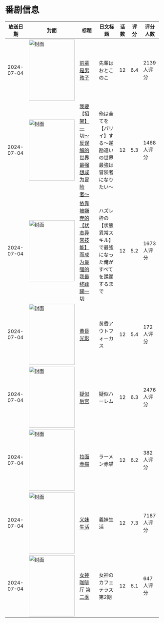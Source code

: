 # 番剧信息

|放送日期|封面|标题|日文标题|话数|评分|评分人数|
|---|---|---|---|---|---|---|
|2024-07-04|<img src="https://lain.bgm.tv/pic/cover/c/53/76/425988_RH9UK.jpg" alt="封面" style="width:150px;height:200px;object-fit:cover;">|[前辈是男孩子](https://bangumi.tv/subject/425988)|先輩はおとこのこ|12|6.4|2139人评分|
|2024-07-04|<img src="https://lain.bgm.tv/pic/cover/c/c7/57/463389_PGZ0p.jpg" alt="封面" style="width:150px;height:200px;object-fit:cover;">|[我要【招架】一切〜反误解的世界最强想成为冒险者〜](https://bangumi.tv/subject/463389)|俺は全てを【パリイ】する〜逆勘違いの世界最強は冒険者になりたい〜|12|5.3|1468人评分|
|2024-07-04|<img src="https://lain.bgm.tv/pic/cover/c/ac/c5/476418_50C5z.jpg" alt="封面" style="width:150px;height:200px;object-fit:cover;">|[依靠被嫌弃的【状态异常技能】而成为最强的我最终蹂躏一切](https://bangumi.tv/subject/476418)|ハズレ枠の【状態異常スキル】で最強になった俺がすべてを蹂躙するまで|12|5.2|1673人评分|
|2024-07-04|<img src="https://lain.bgm.tv/pic/cover/c/75/82/443931_E6OC7.jpg" alt="封面" style="width:150px;height:200px;object-fit:cover;">|[黄昏光影](https://bangumi.tv/subject/443931)|黄昏アウトフォーカス|12|5.4|172人评分|
|2024-07-04|<img src="https://lain.bgm.tv/pic/cover/c/0c/fd/428823_vuwNR.jpg" alt="封面" style="width:150px;height:200px;object-fit:cover;">|[疑似后宫](https://bangumi.tv/subject/428823)|疑似ハーレム|12|6.3|2476人评分|
|2024-07-04|<img src="https://lain.bgm.tv/pic/cover/c/60/b2/467243_hB6fN.jpg" alt="封面" style="width:150px;height:200px;object-fit:cover;">|[拉面赤猫](https://bangumi.tv/subject/467243)|ラーメン赤猫|12|6.2|382人评分|
|2024-07-04|<img src="https://lain.bgm.tv/pic/cover/c/40/01/393037_I7mvN.jpg" alt="封面" style="width:150px;height:200px;object-fit:cover;">|[义妹生活](https://bangumi.tv/subject/393037)|義妹生活|12|7.3|7187人评分|
|2024-07-04|<img src="https://lain.bgm.tv/pic/cover/c/19/d2/442673_23MtT.jpg" alt="封面" style="width:150px;height:200px;object-fit:cover;">|[女神咖啡厅 第二季](https://bangumi.tv/subject/442673)|女神のカフェテラス 第2期|12|6.1|647人评分|
